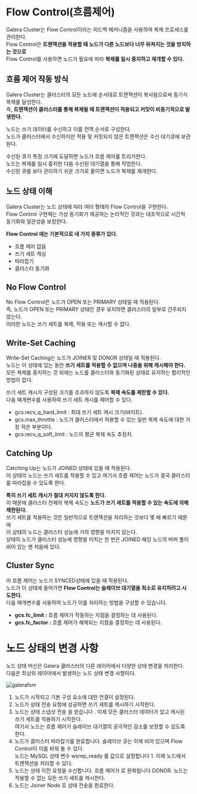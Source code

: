 # Flow Control(흐름제어)   
   
Galera Cluster는 Flow Control이라는 피드백 메커니즘을 사용하여 복제 프로세스를 관리한다.       
Flow Control은 **트랜잭션을 적용할 때 노드가 다른 노드보다 너무 뒤쳐지는 것을 방지하는 것으로**     
Flow Control를 사용하면 노드가 필요에 따라 **복제를 일시 중지하고 재개할 수 있다.**          

## 흐름 제어 작동 방식
   
Galera Cluster는 클러스터의 모든 노드에 순서대로 트랜잭션이 복사됨으로써 동기식 복제를 달성한다.          
즉, **트랜잭션이 클러스터를 통해 복제될 때 트랜잭션이 적용되고 커밋이 비동기적으로 발생한다.**     
          
노드는 쓰기 데이터를 수신하고 이를 전역 순서로 구성한다.     
노드가 클러스터에서 수신하지만 적용 및 커밋되지 않은 트랜잭션은 수신 대기큐에 보관된다.  
      
수신된 큐가 특정 크기에 도달하면 노드가 흐름 제어를 트리거한다.          
노드는 복제를 일시 중지한 다음 수신된 대기열을 통해 작업한다.      
수신된 큐를 보다 관리하기 쉬운 크기로 줄이면 노드가 복제를 재개한다.     
  
## 노드 상태 이해  
        
Galera Cluster는 노드 상태에 따라 여러 형태의 Flow Control을 구현한다.         
Flow Control 구현체는 가상 동기화가 제공하는 논리적인 것과는 대조적으로 시간적 동기화와 일관성을 보장한다.      
         
**Flow Control 에는 기본적으로 네 가지 종류가 있다.**       
* 흐름 제어 없음
* 쓰기 세트 캐싱
* 따라잡기
* 클러스터 동기화

## No Flow Control
       
No Flow Control은 노드가 OPEN 또는 PRIMARY 상태일 때 적용된다.           
즉, 노드가 OPEN 또는 PRIMARY 상태인 경우 유지하면 클러스터의 일부로 간주되지 않는다.         
이러한 노드는 쓰기 세트를 복제, 적용 또는 캐시할 수 없다.      

## Write-Set Caching  
           
Write-Set Caching는 노드가 JOINER 및 DONOR 상태일 때 적용된다.        
노드는 이 상태에 있는 동안 **쓰기 세트를 적용할 수 없으며 나중을 위해 캐시해야 한다.**               
모든 복제를 중지하는 것 외에는 노드를 클러스터와 동기화된 상태로 유지하는 합리적인 방법이 없다.      
     
쓰기 세트 캐시가 구성된 크기를 초과하지 않도록 **복제 속도를 제한할 수 있다.**      
다음 매개변수를 사용하여 쓰기 세트 캐시를 제어할 수 있다.     
  
* gcs.recv_q_hard_limit : 최대 쓰기 세트 캐시 크기(바이트).
* gcs.max_throttle : 노드가 클러스터에서 허용할 수 있는 일반 복제 속도에 대한 가장 작은 부분이다.
* gcs.recv_q_soft_limit : 노드의 평균 복제 속도 추정치.
  
## Catching Up
           
Catching Up는 노드가 JOINED 상태에 있을 때 적용된다.       
이 상태의 노드는 쓰기 세트를 적용할 수 있고 여기서 흐름 제어는 노드가 결국 클러스터를 따라잡을 수 있도록 한다.        
            
**특히 쓰기 세트 캐시가 절대 커지지 않도록 한다.**                 
이 때문에 클러스터 전체의 복제 속도는 **노드가 쓰기 세트를 적용할 수 있는 속도에 의해 제한된다.**            
쓰기 세트를 적용하는 것은 일반적으로 트랜잭션을 처리하는 것보다 몇 배 빠르기 때문에     
이 상태의 노드는 클러스터 성능에 거의 영향을 미치지 않는다.         
상태의 노드가 클러스터 성능에 영향을 미치는 한 번은 JOINED 해당 노드의 버퍼 풀이 비어 있는 맨 처음에 있다.     

## Cluster Sync  
    
이 흐름 제어는 노드가 SYNCED상태에 있을 때 적용된다.         
노드가 이 상태에 들어가면 **Flow Control는 슬레이브 대기열을 최소로 유지하려고 시도한다.**         
다음 매개변수를 사용하여 노드가 이를 처리하는 방법을 구성할 수 있습니다.  

* **gcs.fc_limit :** 흐름 제어가 작동하는 지점을 결정하는 데 사용된다.
* **gcs.fc_factor :** 흐름 제어가 해제되는 지점을 결정하는 데 사용된다.  

# 노드 상태의 변경 사항

노드 상태 머신은 Galera 클러스터의 다른 레이어에서 다양한 상태 변경을 처리한다.   
다음은 최상위 레이어에서 발생하는 노드 상태 변경 사항이다.  

![galerafsm](https://user-images.githubusercontent.com/50267433/165318335-72d1b84a-a826-4f57-a581-204baab1f6b2.png)
  
1. 노드가 시작되고 기본 구성 요소에 대한 연결이 설정된다.  
2. 노드가 상태 전송 요청에 성공하면 쓰기 세트를 캐시하기 시작한다.  
3. 노드는 상태 스냅샷 전송 을 받습니다 . 이제 모든 클러스터 데이터가 있고 캐시된 쓰기 세트를 적용하기 시작한다.    
   여기서 노드는 흐름 제어가 슬레이브 대기열의 궁극적인 감소를 보장할 수 있도록 한다.   
4. 노드가 클러스터 따라잡기를 완료합니다. 슬레이브 큐는 이제 비어 있으며 Flow Control이 이를 비워 둘 수 있다.    
   노드는 MySQL 상태 변수 wsrep_ready 를 값으로 설정합니다 1. 이제 노드에서 트랜잭션을 처리할 수 있다.         
5. 노드는 상태 이전 요청을 수신합니다. 흐름 제어가 로 완화됩니다 DONOR. 노드는 적용할 수 없는 모든 쓰기 세트를 캐시한다.     
6. 노드는 Joiner Node 로 상태 전송을 완료한다.      
